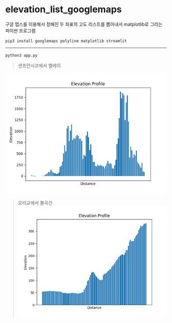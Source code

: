 # elevation_list_googlemaps
구글 맵스를 이용해서 정해진 두 좌표의 고도 리스트를 뽑아내서 matplotlib로 그리는 파이썬 프로그램

```
pip3 install googlemaps polyline matplotlib streamlit
```
----


```
python3 app.py
```

> 샌프란시코에서 엘에이

![샌프란시코에서 엘에이](SF_to_LA.png)


> 오리교에서 불곡산
![오리교_불곡산정상.png](오리교_불곡산정상.png)